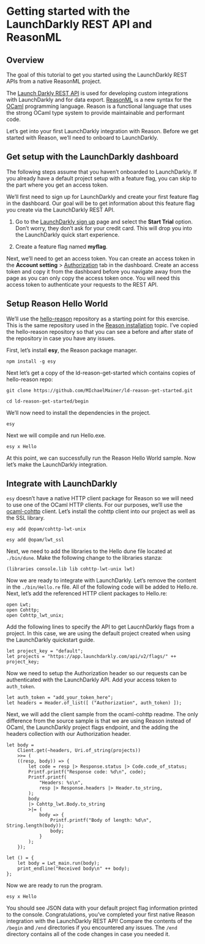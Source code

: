 # Getting started with the LaunchDarkly REST API and ReasonML

<!-- Metadata
This code was tested on a Mac. It has not been tested on Linux or Windows.

Opportunities:
- Add a sister document demonstrating an integration with ReScript and LD JavaScript library.
- Add an action based on the results of the first call.
- Provide scenarios descriptions around when someone may want to use this content.
 -->

## Overview

The goal of this tutorial to get you started using the LaunchDarkly REST APIs from a native ReasonML project.

The [Launch Darkly REST API](https://apidocs.launchdarkly.com/reference) is used for developing custom integrations with LaunchDarkly and for data export. [ReasonML](https://reasonml.github.io/docs/en/what-and-why) is a new syntax for the [OCaml](https://ocaml.org/) programming language.  Reason is a functional language that uses the strong OCaml type system to provide maintainable and performant code.

Let’s get into your first LaunchDarkly integration with Reason. Before we get started with Reason, we’ll need to onboard to LaunchDarkly.

## Get setup with the LaunchDarkly dashboard

The following steps assume that you haven’t onboarded to LaunchDarkly. If you already have a default project setup with a feature flag, you can skip to the part where you get an access token.

We’ll first need to sign up for LaunchDarkly and create your first feature flag in the dashboard. Our goal will be to get information about this feature flag you create via the LaunchDarkly REST API.

1. Go to the [LaunchDarkly sign up](https://launchdarkly.com/pricing/) page and select the **Start Trial** option. Don’t worry, they don’t ask for your credit card. This will drop you into the LaunchDarkly quick start experience.

2. Create a feature flag named **myflag**.

Next, we’ll need to get an access token. You can create an access token in the **Account setting** > [Authorization](https://app.launchdarkly.com/settings/authorization) tab in the dashboard. Create an access token and copy it from the dashboard before you navigate away from the page as you can only copy the access token once. You will need this access token to authenticate your requests to the REST API.

## Setup Reason Hello World

We’ll use the [hello-reason](https://github.com/esy-ocaml/hello-reason) repository as a starting point for this exercise. This is the same repository used in the [Reason installation](https://reasonml.github.io/docs/en/installation) topic. I’ve copied the hello-reason repository so that you can see a before and after state of the repository in case you have any issues.

First, let’s install **esy**, the Reason package manager.

`npm install -g esy`

Next let’s get a copy of the ld-reason-get-started which contains copies of hello-reason repo:

`git clone https://github.com/MIchaelMainer/ld-reason-get-started.git`

`cd ld-reason-get-started/begin`

We’ll now need to install the dependencies in the project.

`esy`

Next we will compile and run Hello.exe.

`esy x Hello`

At this point, we can successfully run the Reason Hello World sample. Now let’s make the LaunchDarkly integration.

## Integrate with LaunchDarkly

`esy` doesn’t have a native HTTP client package for Reason so we will need to use one of the OCaml HTTP clients. For our purposes, we’ll use the [ocaml-cohttp](https://github.com/mirage/ocaml-cohttp) client. Let’s install the cohttp client into our project as well as the SSL library.

`esy add @opam/cohttp-lwt-unix`

`esy add @opam/lwt_ssl`

Next, we need to add the libraries to the Hello dune file located at `./bin/dune`. Make the following change to the libraries stanza:

```
(libraries console.lib lib cohttp-lwt-unix lwt)
```

Now we are ready to integrate with LaunchDarkly. Let’s remove the content in the `./bin/Hello.re` file. All of the following code will be added to Hello.re. Next, let’s add the referenced HTTP client packages to Hello.re:

```
open Lwt;
open Cohttp;
open Cohttp_lwt_unix;
```

Add the following lines to specify the API to get LaucnhDarkly flags from a project. In this case, we are using the default project created when using the LaunchDarkly quickstart guide.

```
let project_key = "default";
let projects = "https://app.launchdarkly.com/api/v2/flags/" ++ project_key;
```

Now we need to setup the Authorization header so our requests can be authenticated with the LaunchDarkly API. Add your access token to `auth_token`.

```
let auth_token = "add_your_token_here";
let headers = Header.of_list([ ("Authorization", auth_token) ]);
```

Next, we will add the client sample from the ocaml-cohttp readme. The only difference from the source sample is that we are using Reason instead of OCaml, the LaunchDarkly project flags endpoint, and the adding the headers collection with our Authorization header.

```
let body =
    Client.get(~headers, Uri.of_string(projects))
    >>= (
    ((resp, body)) => {
        let code = resp |> Response.status |> Code.code_of_status;
        Printf.printf("Response code: %d\n", code);
        Printf.printf(
            "Headers: %s\n",
            resp |> Response.headers |> Header.to_string,
        );
        body
        |> Cohttp_lwt.Body.to_string
        >|= (
            body => {
                Printf.printf("Body of length: %d\n", String.length(body));
                body;
            }
        );
    });

let () = {
    let body = Lwt_main.run(body);
    print_endline("Received body\n" ++ body);
};
```

Now we are ready to run the program.

`esy x Hello`

You should see JSON data with your default project flag information printed to the console. Congratulations, you’ve completed your first native Reason integration with the LaunchDarkly REST API! Compare the contents of the `/begin` and `/end` directories if you encountered any issues. The `/end` directory contains all of the code changes in case you needed it.